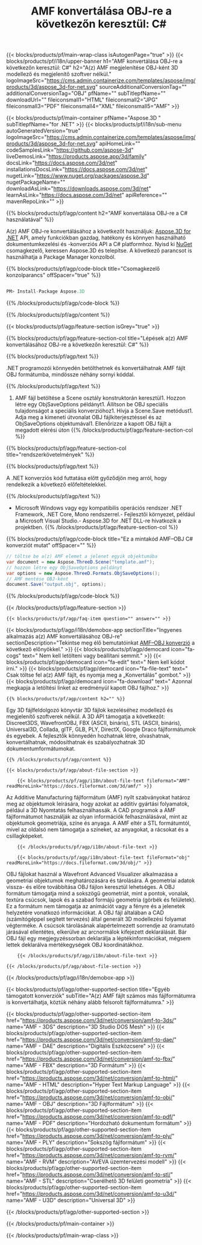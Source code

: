 ﻿---
title: "AMF konvertálása OBJ-re a következőn keresztül: C# "
weight: 2630
url: /hu/net/conversion/amf-to-obj/ 
description: Mintakód a(z) AMF–OBJ C# konverzióhoz. Használjon API példakódot a kötegelt AMF fájlok OBJ konvertálásához VB.NET, Asp.NET vagy bármely .NET alapú alkalmazáson belül.
---
{{< blocks/products/pf/main-wrap-class isAutogenPage="true" >}}
{{< blocks/products/pf/i18n/upper-banner h1="AMF konvertálása OBJ-re a következőn keresztül: C#" h2="A(z) AMF megjelenítése OBJ-ként 3D modellező és megjelenítő szoftver nélkül." logoImageSrc="https://cms.admin.containerize.com/templates/aspose/img/products/3d/aspose_3d-for-net.svg" sourceAdditionalConversionTag="" additionalConversionTag="OBJ" pfName="" subTitlepfName="" downloadUrl="" fileiconsmall1="HTML" fileiconsmall2="JPG" fileiconsmall3="PDF" fileiconsmall4="XML" fileiconsmall5="AMF" >}}

{{< blocks/products/pf/main-container pfName="Aspose.3D " subTitlepfName="for .NET" >}}
{{< blocks/products/pf/i18n/sub-menu autoGeneratedVersion="true" logoImageSrc="https://cms.admin.containerize.com/templates/aspose/img/products/3d/aspose_3d-for-net.svg" apiHomeLink="" codeSamplesLink="https://github.com/aspose-3d" liveDemosLink="https://products.aspose.app/3d/family" docsLink="https://docs.aspose.com/3d/net" installationsDocsLink="https://docs.aspose.com/3d/net" nugetLink="https://www.nuget.org/packages/aspose.3d" nugetPackageName="" downloadAsLink="https://downloads.aspose.com/3d/net" learnAsLink="https://docs.aspose.com/3d/net" apiReference="" mavenRepoLink="" >}}

{{% blocks/products/pf/agp/content h2="AMF konvertálása OBJ-re a C# használatával" %}}

 A(z) AMF OBJ-re konvertálásához a következőt használjuk:
 [Aspose.3D for .NET](https://products.aspose.com/3d/net) 
 API, amely funkciókban gazdag, hatékony és könnyen használható dokumentumkezelési és -konverziós API a C# platformhoz. Nyisd ki
 [NuGet](https://www.nuget.org/packages/aspose.3d) 
 csomagkezelő, keressen
 Aspose.3D 
 és telepítse. A következő parancsot is használhatja a Package Manager konzolból.

{{% blocks/products/pf/agp/code-block title="Csomagkezelő konzolparancs" offSpacer="true" %}}

```cs

PM> Install-Package Aspose.3D


```

{{% /blocks/products/pf/agp/code-block %}}

{{% /blocks/products/pf/agp/content %}}

{{< blocks/products/pf/agp/feature-section isGrey="true" >}}

{{% blocks/products/pf/agp/feature-section-col title="Lépések a(z) AMF konvertálásához OBJ-re a következőn keresztül: C#" %}}

{{% blocks/products/pf/agp/text %}}

 .NET programozói könnyedén betölthetnek és konvertálhatnak AMF fájlt OBJ formátumba, mindössze néhány sornyi kóddal.

{{% /blocks/products/pf/agp/text %}}

1. AMF fájl betöltése a Scene osztály konstruktorán keresztül1. Hozzon létre egy ObjSaveOptions példányt1. Állítson be OBJ speciális tulajdonságot a speciális konverzióhoz1. Hívja a Scene.Save metódust1. Adja meg a kimeneti útvonalat OBJ fájlkiterjesztéssel és az ObjSaveOptions objektumával1. Ellenőrizze a kapott OBJ fájlt a megadott elérési úton
{{% /blocks/products/pf/agp/feature-section-col %}}

{{% blocks/products/pf/agp/feature-section-col title="rendszerkövetelmények" %}}

{{% blocks/products/pf/agp/text %}}

 A .NET konverziós kód futtatása előtt győződjön meg arról, hogy rendelkezik a következő előfeltételekkel.

{{% /blocks/products/pf/agp/text %}}

- Microsoft Windows vagy egy kompatibilis operációs rendszer .NET Framework, .NET Core, Mono rendszerrel.- Fejlesztői környezet, például a Microsoft Visual Studio.- Aspose.3D for .NET DLL-re hivatkozik a projektben.
{{% /blocks/products/pf/agp/feature-section-col %}}

{{% blocks/products/pf/agp/code-block title="Ez a mintakód AMF–OBJ C# konverziót mutat" offSpacer="" %}}

```cs
// töltse be a(z) AMF elemet a jelenet egyik objektumába 
var document = new Aspose.ThreeD.Scene("template.amf");
// hozzon létre egy ObjSaveOptions példányt 
var options = new Aspose.ThreeD.Formats.ObjSaveOptions();
// AMF mentése OBJ-ként 
document.Save("output.obj", options); 


```

{{% /blocks/products/pf/agp/code-block %}}

{{< /blocks/products/pf/agp/feature-section >}}

    {{< blocks/products/pf/agp/faq-item question="" answer="" >}}
 

<!-- aboutfile Starts -->

{{< blocks/products/pf/agp/i18n/demobox-app sectionTitle="Ingyenes alkalmazás a(z) AMF konvertálásához OBJ-re" sectionDescription="Tekintse meg élő bemutatóinkat [AMF–OBJ konverzió](https://products.aspose.app/3d/conversion/amf-to-obj) a következő előnyökkel." >}}
        {{< blocks/products/pf/agp/democard icon="fa-cogs" text=" Nem kell letölteni vagy beállítani semmit." >}}
        {{< blocks/products/pf/agp/democard icon="fa-edit" text=" Nem kell kódot írni." >}}
        {{< blocks/products/pf/agp/democard icon="fa-file-text" text=" Csak töltse fel a(z) AMF fájlt, és nyomja meg a „Konvertálás” gombot." >}}
        {{< blocks/products/pf/agp/democard icon="fa-download" text=" Azonnal megkapja a letöltési linket az eredményül kapott OBJ fájlhoz." >}}

    {{% blocks/products/pf/agp/content h2="" %}}

 Egy 3D fájlfeldolgozó könyvtár 3D fájlok kezeléséhez modellező és megjelenítő szoftverek nélkül. A 3D API támogatja a következőt: Discreet3DS, WavefrontOBJ, FBX (ASCII, bináris), STL (ASCII, bináris), Universal3D, Collada, glTF, GLB, PLY, DirectX, Google Draco fájlformátumok és egyebek. A fejlesztők könnyedén hozhatnak létre, olvashatnak, konvertálhatnak, módosíthatnak és szabályozhatnak 3D dokumentumformátumokat.



    {{% /blocks/products/pf/agp/content %}}

    {{< blocks/products/pf/agp/about-file-section >}}

        {{< blocks/products/pf/agp/i18n/about-file-text fileFormat="AMF" readMoreLink="https://docs.fileformat.com/3d/amf/" >}}
Az Additive Manufacturing fájlformátum (AMF) nyílt szabványokat határoz meg az objektumok leírására, hogy azokat az additív gyártási folyamatok, például a 3D Nyomtatás felhasználhassák. A CAD programok a AMF fájlformátumot használják az olyan információk felhasználásával, mint az objektumok geometriája, színe és anyaga. A AMF eltér a STL formátumtól, mivel az oldalsó nem támogatja a színeket, az anyagokat, a rácsokat és a csillagképeket.

        {{< /blocks/products/pf/agp/i18n/about-file-text >}}

        {{< blocks/products/pf/agp/i18n/about-file-text fileFormat="obj" readMoreLink="https://docs.fileformat.com/3d/obj/" >}}
OBJ fájlokat használ a Wavefront Advanced Visualizer alkalmazása a geometriai objektumok meghatározására és tárolására. A geometriai adatok vissza- és előre továbbítása OBJ fájlon keresztül lehetséges. A OBJ formátum támogatja mind a sokszögű geometriát, mint a pontok, vonalak, textúra csúcsok, lapok és a szabad formájú geometria (görbék és felületek). Ez a formátum nem támogatja az animációt vagy a fényre és a jelenetek helyzetére vonatkozó információkat. A OBJ fájl általában a CAD (számítógéppel segített tervezés) által generált 3D modellezési folyamat végterméke. A csúcsok tárolásának alapértelmezett sorrendje az óramutató járásával ellentétes, elkerülve az arcnormálok kifejezett deklarálását. Bár OBJ fájl egy megjegyzéssorban deklarálja a léptékinformációkat, mégsem lettek deklarálva mértékegységek OBJ koordinátákhoz.

        {{< /blocks/products/pf/agp/i18n/about-file-text >}}

    {{< /blocks/products/pf/agp/about-file-section >}}

{{< /blocks/products/pf/agp/i18n/demobox-app >}}

<!-- aboutfile Ends -->

{{< blocks/products/pf/agp/other-supported-section title="Egyéb támogatott konverziók" subTitle="A(z) AMF fájlt számos más fájlformátumra is konvertálhatja, köztük néhány alább felsorolt fájlformátumra." >}}

{{< blocks/products/pf/agp/other-supported-section-item href="https://products.aspose.com/3d/net/conversion/amf-to-3ds/" name="AMF - 3DS" description="3D Studio DOS Mesh" >}}
{{< blocks/products/pf/agp/other-supported-section-item href="https://products.aspose.com/3d/net/conversion/amf-to-dae/" name="AMF - DAE" description="Digitális Eszközcsere" >}}
{{< blocks/products/pf/agp/other-supported-section-item href="https://products.aspose.com/3d/net/conversion/amf-to-fbx/" name="AMF - FBX" description="3D Formátum" >}}
{{< blocks/products/pf/agp/other-supported-section-item href="https://products.aspose.com/3d/net/conversion/amf-to-html/" name="AMF - HTML" description="Hyper Text Markup Language" >}}
{{< blocks/products/pf/agp/other-supported-section-item href="https://products.aspose.com/3d/net/conversion/amf-to-obj/" name="AMF - OBJ" description="3D Fájlformátum" >}}
{{< blocks/products/pf/agp/other-supported-section-item href="https://products.aspose.com/3d/net/conversion/amf-to-pdf/" name="AMF - PDF" description="Hordozható dokumentum formátum" >}}
{{< blocks/products/pf/agp/other-supported-section-item href="https://products.aspose.com/3d/net/conversion/amf-to-ply/" name="AMF - PLY" description="Sokszög fájlformátum" >}}
{{< blocks/products/pf/agp/other-supported-section-item href="https://products.aspose.com/3d/net/conversion/amf-to-rvm/" name="AMF - RVM" description="AVEVA üzemtervezési modell" >}}
{{< blocks/products/pf/agp/other-supported-section-item href="https://products.aspose.com/3d/net/conversion/amf-to-stl/" name="AMF - STL" description="Cserélhető 3D felületi geometria" >}}
{{< blocks/products/pf/agp/other-supported-section-item href="https://products.aspose.com/3d/net/conversion/amf-to-u3d/" name="AMF - U3D" description="Universal 3D" >}}

{{< /blocks/products/pf/agp/other-supported-section >}}

{{< /blocks/products/pf/main-container >}}
    
{{< /blocks/products/pf/main-wrap-class >}}